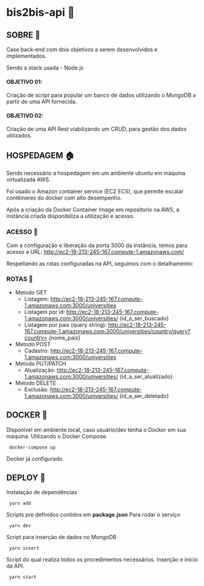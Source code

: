 # bis2bis-api 🧩
## SOBRE 📎

Case back-end com dois objetivos a serem desenvolvidos e implementados. 

Sendo a stack usada - Node.js

#### OBJETIVO 01:
  Criação de script para popular um banco de dados utilizando o MongoDB a partir de uma API fornecida.

#### OBJETIVO 02:
  Criação de uma API Rest viabilizando um CRUD, para gestão dos dados utilizados.
  
  ## __HOSPEDAGEM__ :house:
  Sendo necessário a hospedagem em um ambiente ubuntu em máquina virtualizada AWS.
  
  Foi usado o Amazon container service (EC2 ECS), que permite escalar contêineres do docker com alto desempenho.
  
  Após a criação da Docker Container Image em repositorio na AWS, a instância criada disponibiliza a utilização e acesso.
  
  ### ACESSO :door:
  Com a configuração e liberação da porta 3000 da instância, temos para acesso a URL: http://ec2-18-213-245-167.compute-1.amazonaws.com/
  
  Respeitando as rotas configuradas na API, seguimos com o detalhamento:
  
  ### ROTAS :twisted_rightwards_arrows:
  
   - Metodo GET
      - Listagem: http://ec2-18-213-245-167.compute-1.amazonaws.com:3000/universities
      - Listagem por id: http://ec2-18-213-245-167.compute-1.amazonaws.com:3000/universities/ {id_a_ser_buscado}
      - Listagem por pais (query string):
         http://ec2-18-213-245-167.compute-1.amazonaws.com:3000/universities/country/query?country= {nome_pais}
   - Metodo POST
      - Cadastro: http://ec2-18-213-245-167.compute-1.amazonaws.com:3000/universities
   - Metodo PUT/PATCH
      - Atualização: http://ec2-18-213-245-167.compute-1.amazonaws.com:3000/universities/ {id_a_ser_atualizado}
   - Metodo DELETE
      - Exclusão: http://ec2-18-213-245-167.compute-1.amazonaws.com:3000/universities/ {id_a_ser_deletado}


 ## __DOCKER__ :whale2:
 Disponível em ambiente local, caso usuário/dev tenha o Docker em sua máquina. Utilizando o Docker Compose.
  ```
   docker-compose up
  ```
  Docker já configurado.
  ## __DEPLOY__ :rocket:
  Instalação de dependências
  ```
   yarn add 
  ```
  Scripts pre definidos contidos em __package.json__
  Para rodar o serviço
  ```
   yarn dev
  ```
  Script para inserção de dados no MongoDB
  ```
   yarn insert
  ```
  Script do qual realiza todos os procedimentos necessários. Inserção e inicio da API.
  ```
   yarn start
  ```

  
  
